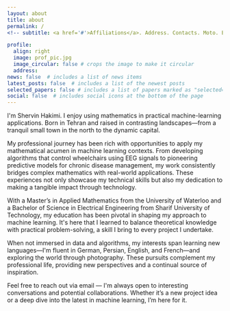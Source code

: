 ```yaml
---
layout: about
title: about
permalink: /
<!-- subtitle: <a href='#'>Affiliations</a>. Address. Contacts. Moto. Etc. -->

profile:
  align: right
  image: prof_pic.jpg
  image_circular: false # crops the image to make it circular
  address: 
news: false  # includes a list of news items
latest_posts: false  # includes a list of the newest posts
selected_papers: false # includes a list of papers marked as "selected={true}"
social: false  # includes social icons at the bottom of the page
---
```



<!--
Write your biography here. Tell the world about yourself. Link to your favorite [subreddit](http://reddit.com). You can put a picture in, too. The code is already in, just name your picture `prof_pic.jpg` and put it in the `img/` folder.

Put your address / P.O. box / other info right below your picture. You can also disable any of these elements by editing `profile` property of the YAML header of your `_pages/about.md`. Edit `_bibliography/papers.bib` and Jekyll will render your [publications page](/al-folio/publications/) automatically.

Link to your social media connections, too. This theme is set up to use [Font Awesome icons](http://fortawesome.github.io/Font-Awesome/) and [Academicons](https://jpswalsh.github.io/academicons/), like the ones below. Add your Facebook, Twitter, LinkedIn, Google Scholar, or just disable all of them.
-->


<!--
I'm Shervin Hakimi. I enjoy using mathematics in practical machine-learning applications. Born in Tehran and raised in contrasting landscapes—from a tranquil small town in the north to the dynamic capital.

My professional journey spans several projects from designing algorithms to control wheelchairs using EEG signals, [predicting mood relapses in bipolar patients in Prague](https://mindpax.me/), [extending a mathematical model of the kidney through partial differential equations](https://github.com/Layton-Lab/nephron-calcium), and [employing machine learning and deep learning to analyze health records of over 100,000 diabetic patients for early chronic kidney disease prediction](https://diabetesaction.ca/repository/).

I earned my Master’s in Mathematics (MMath) in Applied Mathematics from the University of Waterloo, a Bachelor of Science in Electrical Engineering and a minor in Mathematics from Sharif University of Technology.

Outside of mathematics and engineering, I enjoy learning new languages (fluent in German, Persian, English and French), photography, travelling and [reading](https://www.goodreads.com/user/show/13302370-shervin-hakimi).  

Feel free to reach out via [email](s3hakimi@uwaterloo.ca) — I'm always open to interesting conversations and potential collaborations.
-->


I'm Shervin Hakimi. I enjoy using mathematics in practical machine-learning applications. Born in Tehran and raised in contrasting landscapes—from a tranquil small town in the north to the dynamic capital.

My professional journey has been rich with opportunities to apply my mathematical acumen in machine learning contexts. From developing algorithms that control wheelchairs using EEG signals to pioneering predictive models for chronic disease management, my work consistently bridges complex mathematics with real-world applications. These experiences not only showcase my technical skills but also my dedication to making a tangible impact through technology.

With a Master’s in Applied Mathematics from the University of Waterloo and a Bachelor of Science in Electrical Engineering from Sharif University of Technology, my education has been pivotal in shaping my approach to machine learning. It's here that I learned to balance theoretical knowledge with practical problem-solving, a skill I bring to every project I undertake.

When not immersed in data and algorithms, my interests span learning new languages—I'm fluent in German, Persian, English, and French—and exploring the world through photography. These pursuits complement my professional life, providing new perspectives and a continual source of inspiration.

Feel free to reach out via email — I'm always open to interesting conversations and potential collaborations. Whether it’s a new project idea or a deep dive into the latest in machine learning, I’m here for it.
